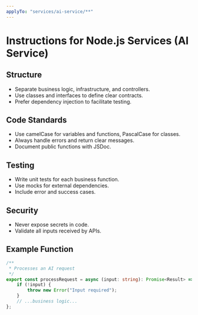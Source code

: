 ```yaml
---
applyTo: "services/ai-service/**"
---
```

# Instructions for Node.js Services (AI Service)

## Structure
- Separate business logic, infrastructure, and controllers.
- Use classes and interfaces to define clear contracts.
- Prefer dependency injection to facilitate testing.

## Code Standards
- Use camelCase for variables and functions, PascalCase for classes.
- Always handle errors and return clear messages.
- Document public functions with JSDoc.

## Testing
- Write unit tests for each business function.
- Use mocks for external dependencies.
- Include error and success cases.

## Security
- Never expose secrets in code.
- Validate all inputs received by APIs.

## Example Function
```typescript
/**
 * Processes an AI request
 */
export const processRequest = async (input: string): Promise<Result> => {
    if (!input) {
        throw new Error("Input required");
    }
    // ...business logic...
};
```
